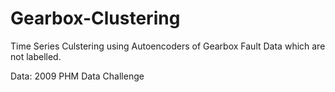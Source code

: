 # Gearbox-Clustering
Time Series Culstering using Autoencoders of Gearbox Fault Data which are not labelled.

Data: 2009 PHM Data Challenge
